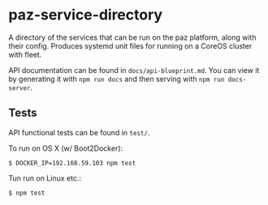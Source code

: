 # paz-service-directory 

A directory of the services that can be run on the paz platform, along with their config. Produces systemd unit files for running on a CoreOS cluster with fleet.

API documentation can be found in `docs/api-blueprint.md`. You can view it by generating it with `npm run docs` and then serving with `npm run docs-server`.

## Tests

API functional tests can be found in `test/`.

To run on OS X (w/ Boot2Docker):
```
$ DOCKER_IP=192.168.59.103 npm test
```

Tun run on Linux etc.:
```
$ npm test
```

